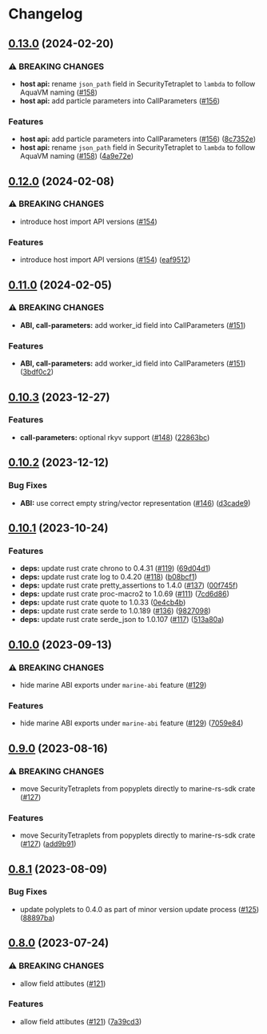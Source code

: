 # Changelog

## [0.13.0](https://github.com/fluencelabs/marine-rs-sdk/compare/marine-rs-sdk-v0.12.0...marine-rs-sdk-v0.13.0) (2024-02-20)


### ⚠ BREAKING CHANGES

* **host api:** rename `json_path` field in SecurityTetraplet to `lambda` to follow AquaVM naming ([#158](https://github.com/fluencelabs/marine-rs-sdk/issues/158))
* **host api:** add particle parameters into CallParameters ([#156](https://github.com/fluencelabs/marine-rs-sdk/issues/156))

### Features

* **host api:** add particle parameters into CallParameters ([#156](https://github.com/fluencelabs/marine-rs-sdk/issues/156)) ([8c7352e](https://github.com/fluencelabs/marine-rs-sdk/commit/8c7352e599b7fdda7c29643b1d8138061f1b455d))
* **host api:** rename `json_path` field in SecurityTetraplet to `lambda` to follow AquaVM naming ([#158](https://github.com/fluencelabs/marine-rs-sdk/issues/158)) ([4a9e72e](https://github.com/fluencelabs/marine-rs-sdk/commit/4a9e72e64c5d18b14ae12311845bcf716f5532d5))

## [0.12.0](https://github.com/fluencelabs/marine-rs-sdk/compare/marine-rs-sdk-v0.11.0...marine-rs-sdk-v0.12.0) (2024-02-08)


### ⚠ BREAKING CHANGES

* introduce host import API versions ([#154](https://github.com/fluencelabs/marine-rs-sdk/issues/154))

### Features

* introduce host import API versions ([#154](https://github.com/fluencelabs/marine-rs-sdk/issues/154)) ([eaf9512](https://github.com/fluencelabs/marine-rs-sdk/commit/eaf9512cf1da8b6e641e6b42d31db4915a27901e))

## [0.11.0](https://github.com/fluencelabs/marine-rs-sdk/compare/marine-rs-sdk-v0.10.3...marine-rs-sdk-v0.11.0) (2024-02-05)


### ⚠ BREAKING CHANGES

* **ABI, call-parameters:** add worker_id field into CallParameters ([#151](https://github.com/fluencelabs/marine-rs-sdk/issues/151))

### Features

* **ABI, call-parameters:** add worker_id field into CallParameters ([#151](https://github.com/fluencelabs/marine-rs-sdk/issues/151)) ([3bdf0c2](https://github.com/fluencelabs/marine-rs-sdk/commit/3bdf0c242aa1da62be319f2131b9c14e396d23f9))

## [0.10.3](https://github.com/fluencelabs/marine-rs-sdk/compare/marine-rs-sdk-v0.10.2...marine-rs-sdk-v0.10.3) (2023-12-27)


### Features

* **call-parameters:** optional rkyv support ([#148](https://github.com/fluencelabs/marine-rs-sdk/issues/148)) ([22863bc](https://github.com/fluencelabs/marine-rs-sdk/commit/22863bc94f620fcd9fee4dc1476a71248cc94963))

## [0.10.2](https://github.com/fluencelabs/marine-rs-sdk/compare/marine-rs-sdk-v0.10.1...marine-rs-sdk-v0.10.2) (2023-12-12)


### Bug Fixes

* **ABI:** use correct empty string/vector representation  ([#146](https://github.com/fluencelabs/marine-rs-sdk/issues/146)) ([d3cade9](https://github.com/fluencelabs/marine-rs-sdk/commit/d3cade98f8555cb31907d890a91c87bb53ee9c18))

## [0.10.1](https://github.com/fluencelabs/marine-rs-sdk/compare/marine-rs-sdk-v0.10.0...marine-rs-sdk-v0.10.1) (2023-10-24)


### Features

* **deps:** update rust crate chrono to 0.4.31 ([#119](https://github.com/fluencelabs/marine-rs-sdk/issues/119)) ([69d04d1](https://github.com/fluencelabs/marine-rs-sdk/commit/69d04d1cbd80068aa5bb4cb5aeb7d09d0349c4f3))
* **deps:** update rust crate log to 0.4.20 ([#118](https://github.com/fluencelabs/marine-rs-sdk/issues/118)) ([b08bcf1](https://github.com/fluencelabs/marine-rs-sdk/commit/b08bcf1bd183667e636f3033cf51d6fd6328a7b8))
* **deps:** update rust crate pretty_assertions to 1.4.0 ([#137](https://github.com/fluencelabs/marine-rs-sdk/issues/137)) ([00f745f](https://github.com/fluencelabs/marine-rs-sdk/commit/00f745fa157a0105f4c32875079ed34c040c221f))
* **deps:** update rust crate proc-macro2 to 1.0.69 ([#111](https://github.com/fluencelabs/marine-rs-sdk/issues/111)) ([7cd6d86](https://github.com/fluencelabs/marine-rs-sdk/commit/7cd6d867830a44763b26470a0ac37f8f61e8d3e7))
* **deps:** update rust crate quote to 1.0.33 ([0e4cb4b](https://github.com/fluencelabs/marine-rs-sdk/commit/0e4cb4b1f2742095d1f42ee08b2110553100fb8b))
* **deps:** update rust crate serde to 1.0.189 ([#136](https://github.com/fluencelabs/marine-rs-sdk/issues/136)) ([9827098](https://github.com/fluencelabs/marine-rs-sdk/commit/9827098735b0e01288acc844ebceae35ea5ef96b))
* **deps:** update rust crate serde_json to 1.0.107 ([#117](https://github.com/fluencelabs/marine-rs-sdk/issues/117)) ([513a80a](https://github.com/fluencelabs/marine-rs-sdk/commit/513a80aa153cb61a0da133aba734b7a5ba700fab))

## [0.10.0](https://github.com/fluencelabs/marine-rs-sdk/compare/marine-rs-sdk-v0.9.0...marine-rs-sdk-v0.10.0) (2023-09-13)


### ⚠ BREAKING CHANGES

* hide marine ABI exports under `marine-abi` feature ([#129](https://github.com/fluencelabs/marine-rs-sdk/issues/129))

### Features

* hide marine ABI exports under `marine-abi` feature ([#129](https://github.com/fluencelabs/marine-rs-sdk/issues/129)) ([7059e84](https://github.com/fluencelabs/marine-rs-sdk/commit/7059e84635819925b7f84e5b61260037f2ceb265))

## [0.9.0](https://github.com/fluencelabs/marine-rs-sdk/compare/marine-rs-sdk-v0.8.1...marine-rs-sdk-v0.9.0) (2023-08-16)


### ⚠ BREAKING CHANGES

* move SecurityTetraplets from popyplets directly to marine-rs-sdk crate ([#127](https://github.com/fluencelabs/marine-rs-sdk/issues/127))

### Features

* move SecurityTetraplets from popyplets directly to marine-rs-sdk crate ([#127](https://github.com/fluencelabs/marine-rs-sdk/issues/127)) ([add9b91](https://github.com/fluencelabs/marine-rs-sdk/commit/add9b919edcefa06b67975170ea149d148911073))

## [0.8.1](https://github.com/fluencelabs/marine-rs-sdk/compare/marine-rs-sdk-v0.8.0...marine-rs-sdk-v0.8.1) (2023-08-09)


### Bug Fixes

* update polyplets to 0.4.0 as part of minor version update process ([#125](https://github.com/fluencelabs/marine-rs-sdk/issues/125)) ([88897ba](https://github.com/fluencelabs/marine-rs-sdk/commit/88897bac8b32311c2de2863afae3436a343e2b20))

## [0.8.0](https://github.com/fluencelabs/marine-rs-sdk/compare/marine-rs-sdk-v0.7.1...marine-rs-sdk-v0.8.0) (2023-07-24)


### ⚠ BREAKING CHANGES

* allow field attibutes ([#121](https://github.com/fluencelabs/marine-rs-sdk/issues/121))

### Features

* allow field attibutes ([#121](https://github.com/fluencelabs/marine-rs-sdk/issues/121)) ([7a39cd3](https://github.com/fluencelabs/marine-rs-sdk/commit/7a39cd35ada38a8c38e0b1643e88d0f1601a5030))
